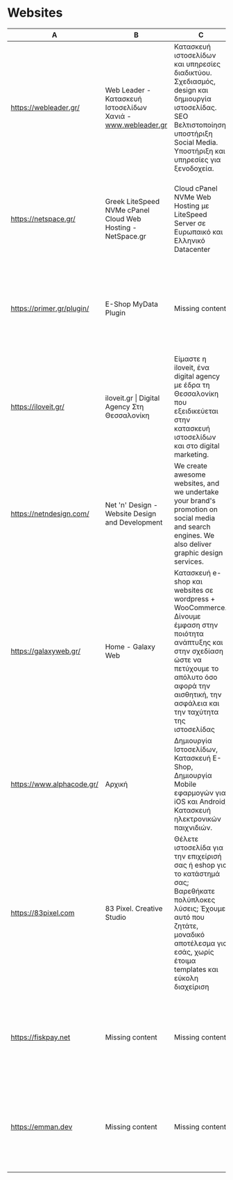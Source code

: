 # Websites
|            A            |                             B                             |                                                                                                          C                                                                                                           |                                                 D                                                  |
|-------------------------|-----------------------------------------------------------|----------------------------------------------------------------------------------------------------------------------------------------------------------------------------------------------------------------------|----------------------------------------------------------------------------------------------------|
|https://webleader.gr/    |Web Leader - Κατασκευή Ιστοσελίδων Χανιά - www.webleader.gr|Κατασκευή ιστοσελίδων και υπηρεσίες διαδικτύου. Σχεδιασμός, design και δημιουργία ιστοσελίδας. SEO Βελτιστοποίηση, υποστήριξη Social Media. Υποστήριξη και υπηρεσίες για ξενοδοχεία.                                  |<img src="https://www.webleader.gr/wp-content/uploads/2023/03/webleader-square.jpg" width="200" />  |
|https://netspace.gr/     |Greek LiteSpeed NVMe cPanel Cloud Web Hosting - NetSpace.gr|Cloud cPanel NVMe Web Hosting με LiteSpeed Server σε Ευρωπαικό και Ελληνικό Datacenter                                                                                                                                |<img src="http://netspace.gr/assets/img/logo-fb.png" width="200" />                                 |
|https://primer.gr/plugin/|E-Shop MyData Plugin                                       |Missing content                                                                                                                                                                                                       |<img src="https://primer.gr/wp-content/uploads/2022/10/e-shop-mydata-plugin.jpg" width="200" />     |
|https://iloveit.gr/      |iloveit.gr \| Digital Agency Στη Θεσσαλονίκη                |Είμαστε η iloveit, ένα digital agency με έδρα τη Θεσσαλονίκη που εξειδικεύεται στην κατασκευή ιστοσελίδων και στο digital marketing.                                                                                  |<img src="https://iloveit.gr/wp-content/uploads/2021/02/iloveit_home_low.jpg" width="200" />        |
|https://netndesign.com/  |Net 'n' Design - Website Design and Development            |We create awesome websites, and we undertake your brand's promotion on social media and search engines. We also deliver graphic design services.                                                                      |<img src="https://netndesign.com/images/page-images/en/home.png" width="200" />                     |
|https://galaxyweb.gr/    |Home - Galaxy Web                                          |Κατασκευή e-shop και websites σε wordpress + WooCommerce. Δίνουμε έμφαση στην ποιότητα ανάπτυξης και στην σχεδίαση ώστε να πετύχουμε το απόλυτο όσο αφορά την αισθητική, την ασφάλεια και την ταχύτητα της ιστοσελίδας|<img src="https://galaxyweb.gr/wp-content/uploads/2020/03/1-1024x874.png" width="200" />            |
|https://www.alphacode.gr/|Αρχική                                                     |Δημιουργία Ιστοσελίδων, Κατασκευή E-Shop, Δημιουργία Mobile εφαρμογών για iOS και Android, Κατασκευή ηλεκτρονικών παιχνιδιών.                                                                                         |<img src="https://www.alphacode.gr/wp-content/uploads/2020/12/logoAlpha.png" width="200" />         |
|https://83pixel.com      |83 Pixel. Creative Studio                                  |Θέλετε ιστοσελίδα για την επιχείρισή σας ή eshop για το κατάστημά σας; Βαρεθήκατε πολύπλοκες λύσεις; Έχουμε αυτό που ζητάτε, μοναδικό αποτέλεσμα για εσάς, χωρίς έτοιμα templates και εύκολη διαχείριση               |<img src="https://cdn.83pixel.com/wp-content/uploads/2022/02/10133740/83pixel-og.jpg" width="200" />|
|https://fiskpay.net      |Missing content                                            |Missing content                                                                                                                                                                                                       |<img src="Missing content" width="200" />                                                           |
|https://emman.dev        |Missing content                                            |Missing content                                                                                                                                                                                                       |<img src="Missing content" width="200" />                                                           |
